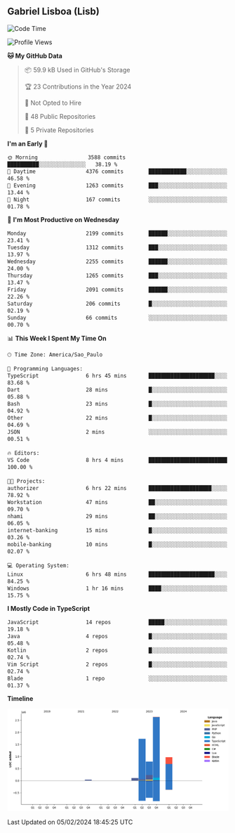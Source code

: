 ## Gabriel Lisboa (Lisb)

<!--START_SECTION:waka-->
![Code Time](http://img.shields.io/badge/Code%20Time-409%20hrs%2039%20mins-blue)

![Profile Views](http://img.shields.io/badge/Profile%20Views-0-blue)

**🐱 My GitHub Data** 

> 📦 59.9 kB Used in GitHub's Storage 
 > 
> 🏆 23 Contributions in the Year 2024
 > 
> 🚫 Not Opted to Hire
 > 
> 📜 48 Public Repositories 
 > 
> 🔑 5 Private Repositories 
 > 
**I'm an Early 🐤** 

```text
🌞 Morning                3588 commits        ██████████░░░░░░░░░░░░░░░   38.19 % 
🌆 Daytime                4376 commits        ████████████░░░░░░░░░░░░░   46.58 % 
🌃 Evening                1263 commits        ███░░░░░░░░░░░░░░░░░░░░░░   13.44 % 
🌙 Night                  167 commits         ░░░░░░░░░░░░░░░░░░░░░░░░░   01.78 % 
```
📅 **I'm Most Productive on Wednesday** 

```text
Monday                   2199 commits        ██████░░░░░░░░░░░░░░░░░░░   23.41 % 
Tuesday                  1312 commits        ███░░░░░░░░░░░░░░░░░░░░░░   13.97 % 
Wednesday                2255 commits        ██████░░░░░░░░░░░░░░░░░░░   24.00 % 
Thursday                 1265 commits        ███░░░░░░░░░░░░░░░░░░░░░░   13.47 % 
Friday                   2091 commits        ██████░░░░░░░░░░░░░░░░░░░   22.26 % 
Saturday                 206 commits         █░░░░░░░░░░░░░░░░░░░░░░░░   02.19 % 
Sunday                   66 commits          ░░░░░░░░░░░░░░░░░░░░░░░░░   00.70 % 
```


📊 **This Week I Spent My Time On** 

```text
🕑︎ Time Zone: America/Sao_Paulo

💬 Programming Languages: 
TypeScript               6 hrs 45 mins       █████████████████████░░░░   83.68 % 
Dart                     28 mins             █░░░░░░░░░░░░░░░░░░░░░░░░   05.88 % 
Bash                     23 mins             █░░░░░░░░░░░░░░░░░░░░░░░░   04.92 % 
Other                    22 mins             █░░░░░░░░░░░░░░░░░░░░░░░░   04.69 % 
JSON                     2 mins              ░░░░░░░░░░░░░░░░░░░░░░░░░   00.51 % 

🔥 Editors: 
VS Code                  8 hrs 4 mins        █████████████████████████   100.00 % 

🐱‍💻 Projects: 
authorizer               6 hrs 22 mins       ████████████████████░░░░░   78.92 % 
Workstation              47 mins             ██░░░░░░░░░░░░░░░░░░░░░░░   09.70 % 
nhami                    29 mins             ██░░░░░░░░░░░░░░░░░░░░░░░   06.05 % 
internet-banking         15 mins             █░░░░░░░░░░░░░░░░░░░░░░░░   03.26 % 
mobile-banking           10 mins             █░░░░░░░░░░░░░░░░░░░░░░░░   02.07 % 

💻 Operating System: 
Linux                    6 hrs 48 mins       █████████████████████░░░░   84.25 % 
Windows                  1 hr 16 mins        ████░░░░░░░░░░░░░░░░░░░░░   15.75 % 
```

**I Mostly Code in TypeScript** 

```text
JavaScript               14 repos            █████░░░░░░░░░░░░░░░░░░░░   19.18 % 
Java                     4 repos             █░░░░░░░░░░░░░░░░░░░░░░░░   05.48 % 
Kotlin                   2 repos             █░░░░░░░░░░░░░░░░░░░░░░░░   02.74 % 
Vim Script               2 repos             █░░░░░░░░░░░░░░░░░░░░░░░░   02.74 % 
Blade                    1 repo              ░░░░░░░░░░░░░░░░░░░░░░░░░   01.37 % 
```



**Timeline**

![Lines of Code chart](https://raw.githubusercontent.com/tenlisboa/tenlisboa/main/assets/bar_graph.png)


 Last Updated on 05/02/2024 18:45:25 UTC
<!--END_SECTION:waka-->

